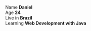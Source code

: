 
Name <strong>Daniel</strong><br>
Age <strong>24</strong><br>
Live in <strong>Brazil</strong><br>
Learning <strong>Web Development with Java</strong>


